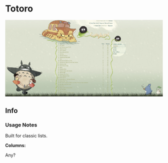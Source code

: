 # Totoro

![](gallery/demo.jpg)

## Info

### Usage Notes

Built for classic lists.

**Columns:**

Any?